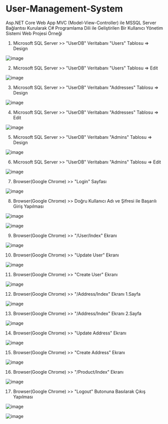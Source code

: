 # User-Management-System
Asp.NET Core Web App MVC (Model-View-Controller) ile MSSQL Server Bağlantısı Kurularak C# Programlama Dili ile Geliştirilen Bir Kullanıcı Yönetim Sistemi Web Projesi Örneği

1. Microsoft SQL Server >> "UserDB" Veritabanı "Users" Tablosu => Design

![image](https://github.com/aliylmztr/User-Management-System/assets/123991935/a0f24315-47a8-464d-ae39-f1fe2ff03427)

2. Microsoft SQL Server >> "UserDB" Veritabanı "Users" Tablosu => Edit

![image](https://github.com/aliylmztr/User-Management-System/assets/123991935/176635ad-3dcf-4dc0-83c0-dd32d2f33e6c)

3. Microsoft SQL Server >> "UserDB" Veritabanı "Addresses" Tablosu => Design

![image](https://github.com/aliylmztr/User-Management-System/assets/123991935/cd8248da-7f7e-4ed6-a7f2-a6c13a45bd57)

4. Microsoft SQL Server >> "UserDB" Veritabanı "Addresses" Tablosu => Edit

![image](https://github.com/aliylmztr/User-Management-System/assets/123991935/01129795-9738-4afb-8553-44d62c3c1870)

5. Microsoft SQL Server >> "UserDB" Veritabanı "Admins" Tablosu => Design

![image](https://github.com/aliylmztr/User-Management-System/assets/123991935/53eab1b4-bd93-4b09-b4b9-85fb695344ff)

6. Microsoft SQL Server >> "UserDB" Veritabanı "Admins" Tablosu => Edit

![image](https://github.com/aliylmztr/User-Management-System/assets/123991935/c7958f22-1492-4b18-a80b-2ab2a8b90d09)

7. Browser(Google Chrome) >> "Login" Sayfası

![image](https://github.com/aliylmztr/User-Management-System/assets/123991935/f2099c41-53c4-47c5-973f-96b9fe83fb3d)

8. Browser(Google Chrome) >> Doğru Kullanıcı Adı ve Şifresi ile Başarılı Giriş Yapılması

![image](https://github.com/aliylmztr/User-Management-System/assets/123991935/0c599143-449c-4d79-aa1a-7f22f895cda3)

![image](https://github.com/aliylmztr/User-Management-System/assets/123991935/58ea55c1-2ad3-4fd7-bd24-52fed5e4b2b2)

9. Browser(Google Chrome) >> "/User/Index" Ekranı

![image](https://github.com/aliylmztr/User-Management-System/assets/123991935/23013400-c4d3-45bd-8670-f34794b829a6)

10. Browser(Google Chrome) >> "Update User" Ekranı

![image](https://github.com/aliylmztr/User-Management-System/assets/123991935/b24e2bf3-26fc-4ee8-8cdc-c06aab507493)

11. Browser(Google Chrome) >> "Create User" Ekranı

![image](https://github.com/aliylmztr/User-Management-System/assets/123991935/16262694-a1b3-46cd-b76a-63a694deecf9)

12. Browser(Google Chrome) >> "/Address/Index" Ekranı 1.Sayfa

![image](https://github.com/aliylmztr/User-Management-System/assets/123991935/b7069591-b639-4604-938e-14e2897d80fa)

13. Browser(Google Chrome) >> "/Address/Index" Ekranı 2.Sayfa

![image](https://github.com/aliylmztr/User-Management-System/assets/123991935/03da1a28-3ab0-46b9-a47d-ae973fdb5433)

14. Browser(Google Chrome) >> "Update Address" Ekranı

![image](https://github.com/aliylmztr/User-Management-System/assets/123991935/bb8ff882-ab16-4e05-a5c8-dda29b4a17dc)

15. Browser(Google Chrome) >> "Create Address" Ekranı

![image](https://github.com/aliylmztr/User-Management-System/assets/123991935/1b036fca-6f3e-49b7-8ed3-220362f024de)

16. Browser(Google Chrome) >> "/Product/Index" Ekranı

![image](https://github.com/aliylmztr/User-Management-System/assets/123991935/bfd84a30-146d-47be-87a5-7cd829ded9b3)

17. Browser(Google Chrome) >> "Logout" Butonuna Basılarak Çıkış Yapılması

![image](https://github.com/aliylmztr/User-Management-System/assets/123991935/3fba974a-2e40-4f0e-8089-8ae05fde56dd)

![image](https://github.com/aliylmztr/User-Management-System/assets/123991935/6d64debf-2362-435f-9bd5-3cebd9a981bf)

